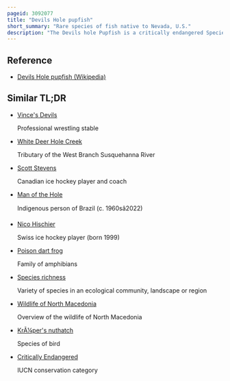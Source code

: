 ```yaml
---
pageid: 3092077
title: "Devils Hole pupfish"
short_summary: "Rare species of fish native to Nevada, U.S."
description: "The Devils hole Pupfish is a critically endangered Species of the Cyprinodontidae Family which is found only in Devils hole a water-filled Cave in the us State of Nevada. It was first described as a Species in 1930 and is most closely related to C. Nevadensis and the Pupfish of Death Valley. The Age of the Species is unknown, with differing Analyses offering Ranges between one Thousand and sixty thousand Years. It is a small Fish with maximum Lengths up to 30mm. Individuals vary in Coloration based on Age and Sex: Males are bright metallic Blue while Females and Juveniles are more yellow. A defining Trait of this Species is its Absence of Pelvic Fins. The pupfish Consumes nearly every available Food Resource at Devils Hole, including Beetles, Snails, Algae, and Freshwater Crustaceans, with diet varying throughout the Year. It is preyed upon by the predaceous Diving Beetle Neoclypeodytes cinctellus which was first observed in 1999 or 2000 in Devils Hole. Reproduction occurs Year-Round with Spikes in Spring and Autumn. Females do however produce few Eggs and the Survivorship from Egg to adult is low. Individuals live 10–14 months."
---
```


## Reference

- [Devils Hole pupfish (Wikipedia)](https://en.wikipedia.org/?curid=3092077)

## Similar TL;DR

- [Vince's Devils](/tldr/en/vinces-devils)

  Professional wrestling stable

- [White Deer Hole Creek](/tldr/en/white-deer-hole-creek)

  Tributary of the West Branch Susquehanna River

- [Scott Stevens](/tldr/en/scott-stevens)

  Canadian ice hockey player and coach

- [Man of the Hole](/tldr/en/man-of-the-hole)

  Indigenous person of Brazil (c. 1960sâ2022)

- [Nico Hischier](/tldr/en/nico-hischier)

  Swiss ice hockey player (born 1999)

- [Poison dart frog](/tldr/en/poison-dart-frog)

  Family of amphibians

- [Species richness](/tldr/en/species-richness)

  Variety of species in an ecological community, landscape or region

- [Wildlife of North Macedonia](/tldr/en/wildlife-of-north-macedonia)

  Overview of the wildlife of North Macedonia

- [KrÃ¼per's nuthatch](/tldr/en/krupers-nuthatch)

  Species of bird

- [Critically Endangered](/tldr/en/critically-endangered)

  IUCN conservation category
